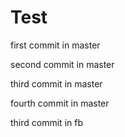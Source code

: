 # Test

first commit in master

second commit in master

third commit in master

fourth commit in master

third commit in fb
